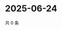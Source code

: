 # 2025-06-24

共 0 条

<!-- BEGIN ZHIHUQUESTIONS -->
<!-- 最后更新时间 Tue Jun 24 2025 02:16:11 GMT+0800 (China Standard Time) -->

<!-- END ZHIHUQUESTIONS -->
